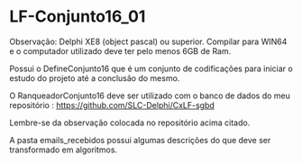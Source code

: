 # LF-Conjunto16_01
Observação: Delphi XE8 (object pascal) ou superior. Compilar para WIN64 e o computador utilizado deve ter pelo menos 6GB de Ram.

Possui o DefineConjunto16 que é um conjunto de codificações para iniciar o estudo do projeto até a conclusão do mesmo.

 O RanqueadorConjunto16 deve ser utilizado com o banco de dados do meu repositório : https://github.com/SLC-Delphi/CxLF-sgbd

Lembre-se da observação colocada no repositório acima citado.

A pasta emails_recebidos possui algumas descrições do que deve ser transformado em algoritmos.
